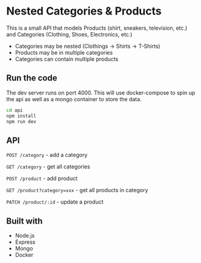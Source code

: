 # Nested Categories & Products

This is a small API that models Products (shirt, sneakers, television, etc.) and Categories
(Clothing, Shoes, Electronics, etc.)

- Categories may be nested (Clothings -> Shirts -> T-Shirts)
- Products may be in multiple categories
- Categories can contain multiple products

## Run the code

The dev server runs on port 4000. This will use docker-compose
to spin up the api as well as a mongo container to store the data.

```bash
cd api
npm install
npm run dev
```

## API

 `POST /category` - add a category
 
 `GET /category` - get all categories
 
 `POST /product` - add product
 
 `GET /product?category=xxx` - get all products in category
 
 `PATCH /product/:id` - update a product

## Built with
- Node.js 
- Express
- Mongo
- Docker
